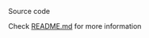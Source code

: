 Source code

Check [README.md](https://github.com/OXPHOS/Insight_DonorFinder/blob/master/README.md) for more information
